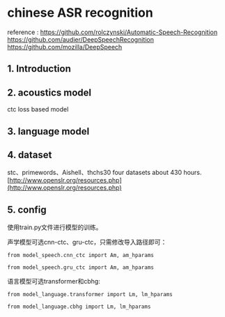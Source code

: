 # chinese ASR recognition

reference :
https://github.com/rolczynski/Automatic-Speech-Recognition
https://github.com/audier/DeepSpeechRecognition
https://github.com/mozilla/DeepSpeech

## 1. Introduction

## 2. acoustics model

ctc loss based model

## 3. language model


## 4. dataset
stc、primewords、Aishell、thchs30 four datasets about 430 hours.
[http://www.openslr.org/resources.php](http://www.openslr.org/resources.php)


## 5. config

使用train.py文件进行模型的训练。

声学模型可选cnn-ctc、gru-ctc，只需修改导入路径即可：

`from model_speech.cnn_ctc import Am, am_hparams`

`from model_speech.gru_ctc import Am, am_hparams`

语言模型可选transformer和cbhg:

`from model_language.transformer import Lm, lm_hparams`

`from model_language.cbhg import Lm, lm_hparams`

